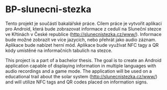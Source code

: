 # BP-slunecni-stezka
Tento projekt je součástí bakalářské práce. Cílem práce je vytvořit aplikaci pro Android, která bude zobrazovat informace z cedulí na Sluneční stezce ve Křtinách v České republice (http://slunecnistezka.cz/www/). Informace bude možné zobrazit ve více jazycích, nebo přehrát jako audio záznam. Aplikace bude nabízet herní mód. Aplikace bude využívat NFC tagy a QR kódy umístěné na informačních tabulích na stezce.

This project is a part of a bachelor thesis. The goal is to create an Android application capable of displaying information in multiple languages with audio recordings and a game mode. The application will be used on a educational trail about the solar system (http://slunecnistezka.cz/www/) and will utilize NFC tags and QR codes placed on information signs.  
